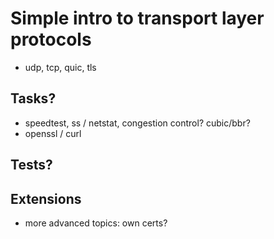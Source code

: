 # Simple intro to transport layer protocols
- udp, tcp, quic, tls

## Tasks?
- speedtest, ss / netstat, congestion control? cubic/bbr?
- openssl / curl

## Tests?

## Extensions
- more advanced topics: own certs?
